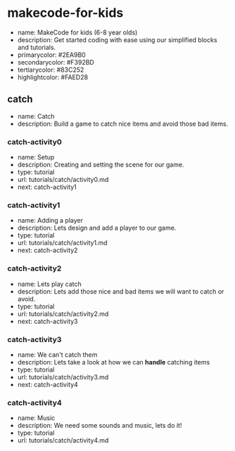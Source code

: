 # makecode-for-kids

* name: MakeCode for kids (6-8 year olds)
* description: Get started coding with ease using our simplified blocks and tutorials.
* primarycolor: #2EA9B0
* secondarycolor: #F392BD
* tertiarycolor: #83C252
* highlightcolor: #FAED28

## catch

* name: Catch
* description: Build a game to catch nice items and avoid those bad items.

### catch-activity0

* name: Setup
* description: Creating and setting the scene for our game.
* type: tutorial
* url: tutorials/catch/activity0.md
* next: catch-activity1

### catch-activity1

* name: Adding a player
* description: Lets design and add a player to our game.
* type: tutorial
* url: tutorials/catch/activity1.md
* next: catch-activity2

### catch-activity2

* name: Lets play catch
* description: Lets add those nice and bad items we will want to catch or avoid.
* type: tutorial
* url: tutorials/catch/activity2.md
* next: catch-activity3

### catch-activity3

* name: We can't catch them
* description: Lets take a look at how we can **handle** catching items
* type: tutorial
* url: tutorials/catch/activity3.md
* next: catch-activity4

### catch-activity4

* name: Music
* description: We need some sounds and music, lets do it!
* type: tutorial
* url: tutorials/catch/activity4.md